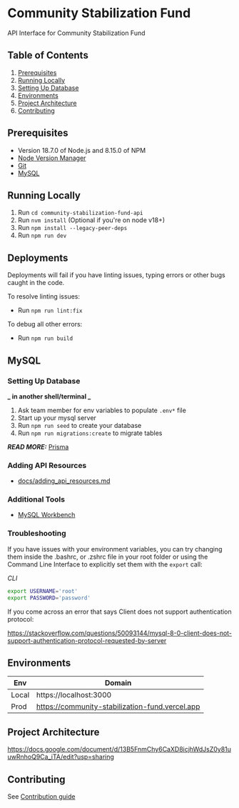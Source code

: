 # Community Stabilization Fund

API Interface for Community Stabilization Fund

## Table of Contents

1. [Prerequisites](#prerequisites)
2. [Running Locally](#running-locally)
3. [Setting Up Database](#setting-up-database)
4. [Environments](#environments)
5. [Project Architecture](#project-architecture)
6. [Contributing](#contributing)

## Prerequisites

- Version 18.7.0 of Node.js and 8.15.0 of NPM
- [Node Version Manager](https://github.com/nvm-sh/nvm/blob/master/README.md#installing-and-updating)
- [Git](https://git-scm.com/book/en/v2/Getting-Started-Installing-Git)
- [MySQL](https://dev.mysql.com/doc/mysql-installation-excerpt/5.7/en/)

## Running Locally

1. Run `cd community-stabilization-fund-api`
2. Run `nvm install` (Optional if you're on node v18+)
3. Run `npm install --legacy-peer-deps`
4. Run `npm run dev`

## Deployments

Deployments will fail if you have linting issues, typing errors or other bugs caught in the code.

To resolve linting issues:
- Run `npm run lint:fix`

To debug all other errors:
- Run `npm run build`

## MySQL

### Setting Up Database

**_ in another shell/terminal _**

1. Ask team member for env variables to populate `.env*` file
2. Start up your mysql server
3. Run `npm run seed` to create your database
4. Run `npm run migrations:create` to migrate tables

***READ MORE:*** [Prisma](https://www.prisma.io/docs/guides/migrate/developing-with-prisma-migrate/team-development)

### Adding API Resources
- [docs/adding_api_resources.md](docs/adding_api_resources.md)

### Additional Tools
- [MySQL Workbench](https://dev.mysql.com/downloads/workbench/)

### Troubleshooting

If you have issues with your environment variables, you can try changing them inside the .bashrc, or .zshrc file in your root folder or using the Command Line Interface to explicitly set them with the `export` call:

_CLI_
```sh
export USERNAME='root'
export PASSWORD='password'
```

If you come across an error that says Client does not support authentication protocol:

https://stackoverflow.com/questions/50093144/mysql-8-0-client-does-not-support-authentication-protocol-requested-by-server

## Environments

| Env   | Domain                                                        |
| ----- | ------------------------------------------------------------- |
| Local | https://localhost:3000                                        |
| Prod  | https://community-stabilization-fund.vercel.app               |

## Project Architecture

https://docs.google.com/document/d/13B5FnmChy6CaXD8icjhWdJsZ0y81uuwRnhoQ9Ca_iTA/edit?usp=sharing

## Contributing

See [Contribution guide](Contribution.md)
